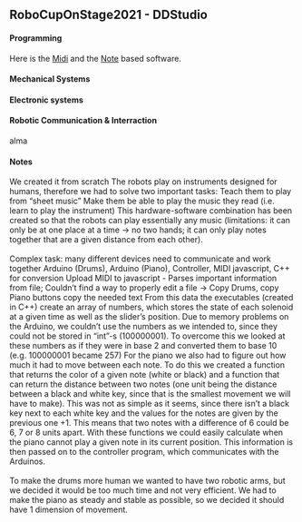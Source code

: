 ## RoboCupOnStage2021 - DDStudio
#### Programming
<!--
•	Efficient programming
•	Advanced programming (optimized, elegant)
•	Innovative programming solutions
•	Development of libraries (as distinct from functions)
•	Machine Learning
-->

Here is the 
[Midi](https://github.com/othneildrew/Best-README-Template/issues) and the
[Note](https://github.com/othneildrew/Best-README-Template/issues) based software.

#### Mechanical Systems
<!--
•	Mechanical systems that are Reliable / Complex / Innovative
•	Mechanisms that have been developed for very high precision, or for
mechanically ‘difficult’ situations
•	Advanced and functional arms/hands/faces
•	The robot has the ability to manipulate objects
•	The robot can move on any terrain
•	Automatic balance system
•	Appropriate actuators used
-->
#### Electronic systems
<!--
•	Some of the electronics have been custom built with different functionality than offered in the market
•	Innovative use and integration of sensors
•	Useful GPS, gyroscope and accelerometer
•	Innovative use of technologies to aid the robot (e.g. cameras 360º, alternative source power (hydrogen, solar), holograms, different micro-controllers etc.)
-->
#### Robotic Communication & Interraction
<!--
•	Useful robotic communication
•	Useful vision recognition
•	Useful voice recognition
•	The robot has the ability to talk
•	Development of communication architectures
•	Sensors used to achieve robot-robot interaction, for example robots following robots
•	Sensors used to achieve robot-human interaction
-->
alma

#### Notes
We created it from scratch
The robots play on instruments designed for humans, therefore we had to solve two important tasks:
Teach them to play from “sheet music”
Make them be able to play the music they read (i.e. learn to play the instrument)
This hardware-software combination has been created so that the robots can play essentially any music (limitations: it can only be at one place at a time -> no two hands; it can only play notes together that are a given distance from each other).
<br><br>
Complex task: many different devices need to communicate and work together
Arduino (Drums), Arduino (Piano), Controller, MIDI javascript, C++ for conversion
Upload MIDI to javascript - Parses important information from file; Couldn’t find a way to properly edit a file -> Copy Drums, copy Piano buttons copy the needed text
From this data the executables (created in C++) create an array of numbers, which stores the state of each solenoid at a given time as well as the slider’s position. Due to memory problems on the Arduino, we couldn’t use the numbers as we intended to, since they could not be stored in “int”-s (100000001). To overcome this we looked at these numbers as if they were in base 2 and converted them to base 10 (e.g. 100000001 became 257)
For the piano we also had to figure out how much it had to move between each note. To do this we created a function that returns the color of a given note (white or black) and a function that can return the distance between two notes (one unit being the distance between a black and white key, since that is the smallest movement we will have to make). This was not as simple as it seems, since there isn’t a black key next to each white key and the values for the notes are given by the previous one +1. This means that two notes with a difference of 6 could be 6, 7 or 8 units apart. With these functions we could easily calculate when the piano cannot play a given note in its current position.
This information is then passed on to the controller program, which communicates with the Arduinos.
<br><br>
To make the drums more human we wanted to have two robotic arms, but we decided it would be too much time and not very efficient.
We had to make the piano as steady and stable as possible, so we decided it should have 1 dimension of movement.
